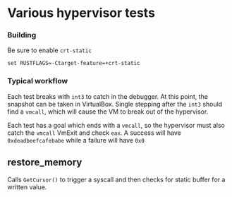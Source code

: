 # Various hypervisor tests

### Building

Be sure to enable `crt-static`

```
set RUSTFLAGS=-Ctarget-feature=+crt-static
```

### Typical workflow

Each test breaks with `int3` to catch in the debugger. At this point, the snapshot can be
taken in VirtualBox. Single stepping after the `int3` should find a `vmcall`, which will
cause the VM to break out of the hypervisor. 

Each test has a goal which ends with a `vmcall`, so the hypervisor must also catch the 
`vmcall` VmExit and check `eax`. A success will have `0xdeadbeefcafebabe` while a failure
will have `0x0`

## restore_memory

Calls `GetCursor()` to trigger a syscall and then checks for static buffer for a written
value.
